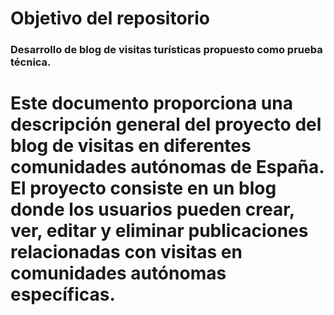 # Objetivo del repositorio
### Desarrollo de blog de visitas turísticas propuesto como prueba técnica. 

# Este documento proporciona una descripción general del proyecto del blog de visitas en diferentes comunidades autónomas de España. El proyecto consiste en un blog donde los usuarios pueden crear, ver, editar y eliminar publicaciones relacionadas con visitas en comunidades autónomas específicas.
